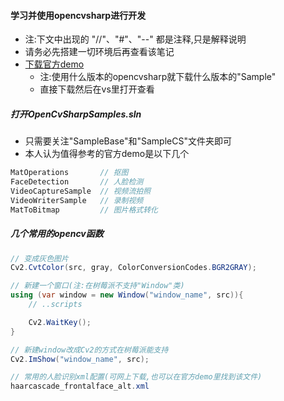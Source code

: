 #### 学习并使用opencvsharp进行开发
* 注:下文中出现的 "//"、"#"、"--" 都是注释,只是解释说明
* 请务必先搭建一切环境后再查看该笔记
* [下载官方demo](https://github.com/shimat/opencvsharp/releases)
    * 注:使用什么版本的opencvsharp就下载什么版本的"Sample"
    * 直接下载然后在vs里打开查看

##### 打开OpenCvSharpSamples.sln
* 只需要关注"SampleBase"和"SampleCS"文件夹即可
* 本人认为值得参考的官方demo是以下几个
``` c
MatOperations       // 抠图
FaceDetection       // 人脸检测
VideoCaptureSample  // 视频流拍照
VideoWriterSample   // 录制视频
MatToBitmap         // 图片格式转化
```

##### 几个常用的opencv函数
``` csharp
// 变成灰色图片
Cv2.CvtColor(src, gray, ColorConversionCodes.BGR2GRAY);

// 新建一个窗口(注:在树莓派不支持"Window"类)
using (var window = new Window("window_name", src)){
    // ..scripts

    Cv2.WaitKey();
}

// 新建window改成Cv2的方式在树莓派能支持
Cv2.ImShow("window_name", src);

// 常用的人脸识别xml配置(可网上下载,也可以在官方demo里找到该文件)
haarcascade_frontalface_alt.xml
```